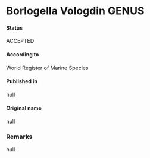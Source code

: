 Borlogella Vologdin GENUS
=======

#### Status
ACCEPTED

#### According to
World Register of Marine Species

#### Published in
null

#### Original name
null

### Remarks
null